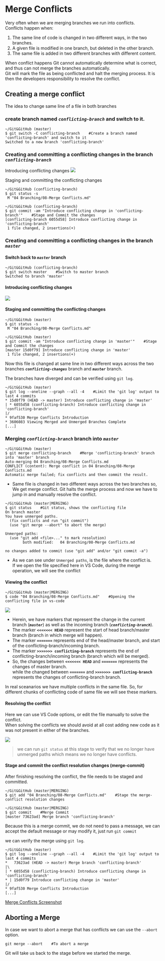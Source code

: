 # Merge Conflicts

Very often when we are merging branches we run into conflicts. <br>
Conflicts happen when:

1. The same line of code is changed in two different ways, in the two branches.
2. A given file is modified in one branch, but deleted in the other branch.
3. The same file is added in two different branches with different content.

When conflict happens Git cannot automatically determine what is correct, and thus can not merge the branches automatically.<br>
Git will mark the file as being conflicted and halt the merging process. It is then the developers responsibility to resolve the conflict.

<!--Resolving conflicts manually-->
<!--Conflicting change introduced in 'master' branch -- Modifying the same line in 'master'-->
<!--Conflicting change introduced in 'conflicting-branch' branch -- Modifying the same line in 'conflicting-branch'-->

## Creating a merge conflict

The idea to change same line of a file in both branches

### create branch named ***`conflicting-branch`*** and switch to it.
```shell
~/Git&GitHub (master)
$ git switch -C conflicting-branch    #Create a branch named 'conflicting-branch' and switch to it
Switched to a new branch 'conflicting-branch'
```
### Creating and committing a conflicting changes in the branch ***`conflicting-branch`***
Introducing conflicting changes
![](./images/Screenshot11.png)

Staging and committing the conflicting changes
```shell
~/Git&GitHub (conflicting-branch)
$ git status -s
 M "04 Branching/08-Merge Conflicts.md"

~/Git&GitHub (conflicting-branch)
$ git commit -am "Introduce conflicting change in 'conflicting-branch'"    #Stage and Commit the changes
[conflicting-branch 6055d58] Introduce conflicting change in 'conflicting-branch'
 1 file changed, 2 insertions(+)
```

### Creating and committing a conflicting changes in the branch ***`master`***

#### Switch back to ***`master`*** branch
```shell
~/Git&GitHub (conflicting-branch)
$ git switch master    #Switch to master branch
Switched to branch 'master'
```
#### Introducing conflicting changes
![](./images/Screenshot12.png)

#### Staging and committing the conflicting changes
```shell
~/Git&GitHub (master)
$ git status -s
 M "04 Branching/08-Merge Conflicts.md"

~/Git&GitHub (master)
$ git commit -am "Introduce conflicting change in 'master'"    #Stage and Commit the changes
[master 15d0f79] Introduce conflicting change in 'master'
 1 file changed, 2 insertions(+)

```

Now this file is changed at same line in two different ways across the two branches ***`conflicting-changes`*** branch and ***`master`*** branch.

The branches have diverged and can be verified using `git log`.

```shell
~/Git&GitHub (master)
$ git log --oneline --graph --all -4    #Limit the 'git log' output to last 4 commits
* 15d0f79 (HEAD -> master) Introduce conflicting change in 'master'
| * 6055d58 (conflicting-branch) Introduce conflicting change in 'conflicting-branch'
|/
* 9faf530 Merge Conflicts Introduction
* 3606083 Viewing Merged and Unmerged Branches Complete
[...]
```

### Merging ***`conflicting-branch`*** branch into ***`master`***

```shell
~/Git&GitHub (master)
$ git merge conflicting-branch    #Merge 'conflicting-branch' branch into 'master' branch
Auto-merging 04 Branching/08-Merge Conflicts.md
CONFLICT (content): Merge conflict in 04 Branching/08-Merge Conflicts.md
Automatic merge failed; fix conflicts and then commit the result.
```
- Same file is changed in two different ways across the two branches so, We get merge conflict. Git halts the merge process and now we have to jump in and manually resolve the conflict.

```shell
~/Git&GitHub (master|MERGING)
$ git status    #Git status, shows the conflicting file
On branch master
You have unmerged paths.
  (fix conflicts and run "git commit")
  (use "git merge --abort" to abort the merge)

Unmerged paths:
  (use "git add <file>..." to mark resolution)
        both modified:   04 Branching/08-Merge Conflicts.md

no changes added to commit (use "git add" and/or "git commit -a")
```
- As we can see under `Unmerged paths`, is the file where the conflict is. <br>If we open the file specified here in VS Code, during the merge operation, we will see the conflict

#### Viewing the conflict
```shell
~/Git&GitHub (master|MERGING)
$ code "04 Branching/08-Merge Conflicts.md"    #Opening the conflicting file in vs-code
```
![](./images/Screenshot13.png)

- Herein, we have markers that represent the change in the current branch (***`master`***) as well as the incoming branch (***`conflicting-branch`***).
- The marker **`<<<<<<< HEAD`** represent the start of head branch/master branch (branch in which merge will happen).
- The marker **`=======`** represents end of the head/master branch, and start of the conflicting-branch/incoming branch.
- The marker **`>>>>>>> conflicting-branch`** represents the end of conflicting-branch/incoming branch (branch which will be merged).
- So, the changes between **`<<<<<<< HEAD`** and  **`=======`** represents the changes of master branch. <br>
while the changed between **`=======`** and **`>>>>>>> conflicting-branch`** represents the changes of conflicting-branch branch.

In real sceanarios we have multiple conflicts in the same file. So, for different chunks of conflicting code of same file we will see these markers.

#### Resolving the conflict

Here we can use VS Code options, or edit the file manually to solve the conflict. <br> When solving the conflicts we should avoid at all cost adding new code as it was not present in either of the branches.

![](./images/Screenshot14.png)

>we can run `git status` at this stage to verify that we no longer have unmerged paths which means we no longer have conflicts.

#### Stage and commit the conflict resolution changes (merge-commit)

After finishing resolving the conflict, the file needs to be staged and committed.

```shell
~/Git&GitHub (master|MERGING)
$ git add "04 Branching/08-Merge Conflicts.md"    #Stage the merge-conflict resolution changes

~/Git&GitHub (master|MERGING)
$ git commit    #Merge Commit
[master 73623ad] Merge branch 'conflicting-branch'
```
Because this is a merge commit, we do not need to pass a message, we can accept the default message or may modify it, just run `git commit`

we can verify the merge using `git log`.
```shell
~/Git&GitHub (master)
$ git log --oneline --graph --all -4    #Limit the 'git log' output to last 4 commits
*   73623ad (HEAD -> master) Merge branch 'conflicting-branch'
|\
| * 6055d58 (conflicting-branch) Introduce conflicting change in 'conflicting-branch'
* | 15d0f79 Introduce conflicting change in 'master'
|/
* 9faf530 Merge Conflicts Introduction
[...]
```

[Merge Conflicts Screenshot](./images/Screenshot15.png)

## Aborting a Merge

In case we want to abort a merge that has conflicts we can use the `--abort` option.

```shell
git merge --abort    #To abort a merge
```
Git will take us back to the stage before we started the merge.
